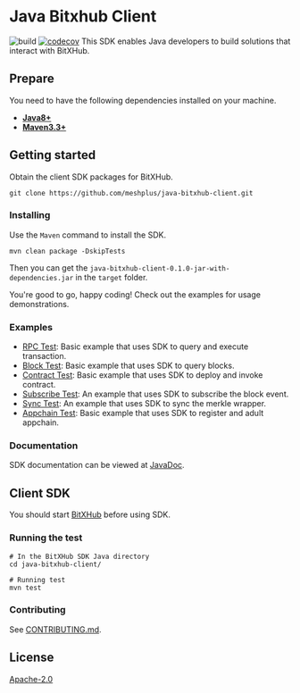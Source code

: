Java Bitxhub Client
=====
![build](https://github.com/meshplus/java-bitxhub-client/workflows/build/badge.svg)
[![codecov](https://codecov.io/gh/meshplus/java-bitxhub-client/branch/master/graph/badge.svg)](https://codecov.io/gh/meshplus/java-bitxhub-client)
This SDK enables Java developers to build solutions that interact with BitXHub.

## Prepare
You need to have the following dependencies installed on your machine.
- [__Java8+__](https://www.oracle.com/java/technologies/javase-downloads.html)
- [__Maven3.3+__](https://maven.apache.org/download.cgi)

## Getting started
Obtain the client SDK packages for BitXHub.
```shell script
git clone https://github.com/meshplus/java-bitxhub-client.git
```

### Installing
Use the `Maven` command to install the SDK.
```shell script
mvn clean package -DskipTests
```
Then you can get the `java-bitxhub-client-0.1.0-jar-with-dependencies.jar` in the `target` folder.

You're good to go, happy coding! Check out the examples for usage demonstrations.

### Examples

- [RPC Test](src/test/java/cn/dmlab/bitxhub/RPCTest.java): Basic example that uses SDK to query and execute transaction.
- [Block Test](src/test/java/cn/dmlab/bitxhub/BlockTest.java): Basic example that uses SDK to query blocks.
- [Contract Test](src/test/java/cn/dmlab/bitxhub/ContractTest.java): Basic example that uses SDK to deploy and invoke contract.
- [Subscribe Test](src/test/java/cn/dmlab/bitxhub/SubscribeTest.java): An example that uses SDK to subscribe the block event.
- [Sync Test](src/test/java/cn/dmlab/bitxhub/SyncTest.java): An example that uses SDK to sync the merkle wrapper.
- [Appchain Test](src/test/java/cn/dmlab/bitxhub/AppchainTest.java): Basic example that uses SDK to register and adult appchain. 

### Documentation

SDK documentation can be viewed at [JavaDoc](https://github.com/meshplus/java-bitxhub-client/wiki/Java-SDK%E4%BD%BF%E7%94%A8%E6%96%87%E6%A1%A3).

## Client SDK
You should start [BitXHub](https://github.com/meshplus/bitxhub) before using SDK.

### Running the test

```shell script
# In the BitXHub SDK Java directory
cd java-bitxhub-client/

# Running test
mvn test
```

### Contributing
See [CONTRIBUTING.md](./CONTRIBUTING.md).

## License

[Apache-2.0](https://github.com/meshplus/java-bitxhub-client/blob/master/LICENSE)